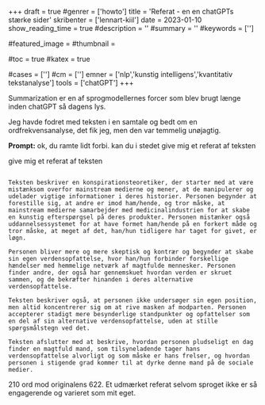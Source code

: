 +++
draft = true
#genrer = ['howto']
title = 'Referat - en en chatGPTs stærke sider'
skribenter = ['lennart-kiil']
date = 2023-01-10
show_reading_time = true
#description = ''
#summary = ''
#keywords = ['']

#featured_image =
#thumbnail =

#toc = true
#katex = true

#cases = ['']
#cm = ['']
emner = ['nlp','kunstig intelligens','kvantitativ tekstanalyse']
tools = ['chatGPT']
+++

Summarization er en af sprogmodellernes forcer som blev brugt længe inden chatGPT så dagens lys.

Jeg havde fodret med teksten i en samtale og bedt om en ordfrekvensanalyse, det fik jeg, men den var temmelig unøjagtig.

**Prompt:** ok, du ramte lidt forbi. kan du i stedet give mig et referat af teksten

 give mig et referat af teksten

 ```

Teksten beskriver en konspirationsteoretiker, der starter med at være mistænksom overfor mainstream medierne og mener, at de manipulerer og udelader vigtige informationer i deres historier. Personen begynder at forestille sig, at andre er imod ham/hende, og tror måske, at mainstream medierne samarbejder med medicinalindustrien for at skabe en kunstig efterspørgsel på deres produkter. Personen mistænker også uddannelsessystemet for at have formet ham/hende på en forkert måde og tror måske, at meget af det, han/hun tidligere har taget for givet, er løgn.

Personen bliver mere og mere skeptisk og kontrær og begynder at skabe sin egen verdensopfattelse, hvor han/hun forbinder forskellige hændelser med hemmelige netværk af magtfulde mennesker. Personen finder andre, der også har gennemskuet hvordan verden er skruet sammen, og de bekræfter hinanden i deres alternative verdensopfattelse.

Teksten beskriver også, at personen ikke undersøger sin egen position, men altid koncentrerer sig om at rive masken af modparten. Personen accepterer stadigt mere besynderlige standpunkter og opfattelser som en del af sin alternative verdensopfattelse, uden at stille spørgsmålstegn ved det.

Teksten afslutter med at beskrive, hvordan personen pludseligt en dag finder en magtfuld mand, som tilsyneladende tager hans verdensopfattelse alvorligt og som måske er hans frelser, og hvordan personen i stigende grad kommer til at dyrke denne mand på de sociale medier.

 ```

 210 ord mod originalens 622. Et udmærket referat selvom sproget ikke er så engagerende og varieret som mit eget.
